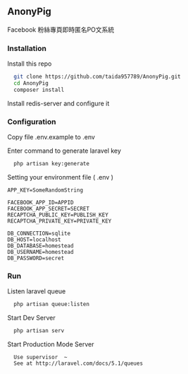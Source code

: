 ## AnonyPig

Facebook 粉絲專頁即時匿名PO文系統


### Installation

Install this repo
```bash
  git clone https://github.com/taida957789/AnonyPig.git
  cd AnonyPig
  composer install
```

Install redis-server and configure it

### Configuration

Copy file .env.example to  .env 

Enter command to generate laravel key

```bash
  php artisan key:generate
```
Setting your environment file ( .env )

```
APP_KEY=SomeRandomString

FACEBOOK_APP_ID=APPID
FACEBOOK_APP_SECRET=SECRET
RECAPTCHA_PUBLIC_KEY=PUBLISH_KEY
RECAPTCHA_PRIVATE_KEY=PRIVATE_KEY

DB_CONNECTION=sqlite
DB_HOST=localhost
DB_DATABASE=homestead
DB_USERNAME=homestead
DB_PASSWORD=secret
```

### Run
Listen laravel queue
```bash
  php artisan queue:listen
```
Start Dev Server
```bash
  php artisan serv
```
Start Production Mode Server  
```
  Use supervisor  ~  
  See at http://laravel.com/docs/5.1/queues
```





